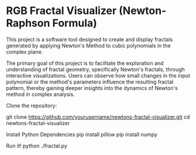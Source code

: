 # RGB Fractal Visualizer (Newton-Raphson Formula)
This project is a software tool designed to create and display fractals generated by applying Newton's Method to cubic polynomials in the complex plane.

The primary goal of this project is to facilitate the exploration and understanding of fractal geometry, specifically Newton's fractals, through interactive visualizations. Users can observe how small changes in the input polynomial or the method's parameters influence the resulting fractal pattern, thereby gaining deeper insights into the dynamics of Newton's method in complex analysis.

Clone the repository:

git clone https://github.com/yourusername/newtons-fractal-visualizer.git
cd newtons-fractal-visualizer

Install Python Dependencies
pip install pillow
pip install numpy

Run it!
python ./fractal.py
